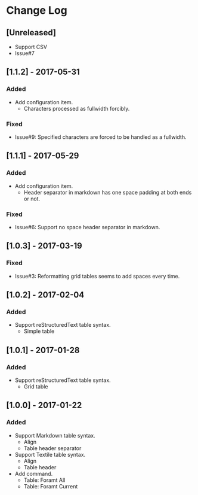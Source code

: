 # Change Log

## [Unreleased]

* Support CSV
* Issue#7

## [1.1.2] - 2017-05-31

### Added

* Add configuration item.
    * Characters processed as fullwidth forcibly.

### Fixed

* Issue#9: Specified characters are forced to be handled as a fullwidth.

## [1.1.1] - 2017-05-29

### Added

* Add configuration item.
    * Header separator in markdown has one space padding at both ends or not.

### Fixed

* Issue#6: Support no space header separator in markdown.

## [1.0.3] - 2017-03-19

### Fixed

* Issue#3: Reformatting grid tables seems to add spaces every time.

## [1.0.2] - 2017-02-04

### Added

* Support reStructuredText table syntax.
    * Simple table

## [1.0.1] - 2017-01-28

### Added

* Support reStructuredText table syntax.
    * Grid table

## [1.0.0] - 2017-01-22

### Added

* Support Markdown table syntax.
    * Align
    * Table header separator
* Support Textile table syntax.
    * Align
    * Table header
* Add command.
    * Table: Foramt All
    * Table: Foramt Current
